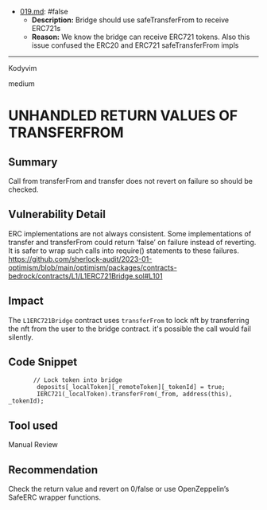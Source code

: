 
- [019.md](processed/false/019.md): #false
  - **Description:** Bridge should use safeTransferFrom to receive ERC721s
  - **Reason:** We know the bridge can receive ERC721 tokens. Also this issue confused the ERC20 and ERC721 safeTransferFrom impls

---

Kodyvim

medium

# UNHANDLED RETURN VALUES OF TRANSFERFROM

## Summary
Call from transferFrom and transfer does not revert on failure so should be checked.

## Vulnerability Detail
ERC implementations are not always consistent. Some implementations of transfer and transferFrom could return ‘false’ on failure instead of reverting. It is safer to wrap such calls into require() statements to these failures.
https://github.com/sherlock-audit/2023-01-optimism/blob/main/optimism/packages/contracts-bedrock/contracts/L1/L1ERC721Bridge.sol#L101
## Impact
The `L1ERC721Bridge` contract uses `transferFrom` to lock nft by transferring the nft from the user to the bridge contract. it's possible the call would fail silently. 
## Code Snippet
```solidity
       // Lock token into bridge
        deposits[_localToken][_remoteToken][_tokenId] = true;
        IERC721(_localToken).transferFrom(_from, address(this), _tokenId);
```
## Tool used
Manual Review

## Recommendation
Check the return value and revert on 0/false or use OpenZeppelin’s SafeERC wrapper functions.
